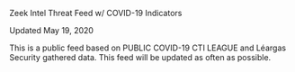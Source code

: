 Zeek Intel Threat Feed w/ COVID-19 Indicators

Updated May 19, 2020

This is a public feed based on PUBLIC COVID-19 CTI LEAGUE and Léargas Security gathered data. This feed will be updated as often as possible.
